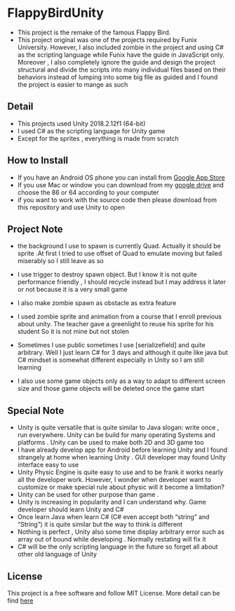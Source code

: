 # FlappyBirdUnity
- This project is the remake of the famous Flappy Bird.
- This project original was one of the projects required by Funix University. However, I also included zombie in the project and using C# as the scripting language while Funix have the guide in JavaScript only. Moreover , I also completely ignore the guide and design the project structural and divide the scripts into many individual files based on their behaviors instead of lumping into some big file as guided and I found the project is easier to mange as such 

## Detail
- This projects used Unity 2018.2.12f1 (64-bit) 
- I used C# as the scripting language for Unity game
- Except for the sprites , everything is made from scratch

## How to Install
- If you have an Android OS phone you can install from [Google App Store](https://play.google.com/store/apps/details?id=com.se00409x.FlappyBirdAssignment)
- If you use Mac or window you can download from my [google drive](https://drive.google.com/drive/folders/1dQdVpYWsO4jX_oZYUgxrap_DHrltOiWQ?usp=sharing) and choose the 86 or 64 according to your computer
- if you want to work with the source code then please download from this repository and use Unity to open

## Project Note
- the background I use to spawn is currently Quad. Actually it should be sprite .At first I tried to use offset of Quad to emulate moving but failed miserably so I still leave as so

- I use trigger to destroy spawn object. But I know it is not quite performance friendly , I should recycle instead but I may address it later or not because it is a very small game 

- I also make zombie spawn as obstacle as extra feature

- I used zombie sprite and animation from a course that I enroll previous about unity. The teacher gave a greenlight to reuse his sprite for his student
So it is not mine but not stolen 

- Sometimes I use public sometimes I use [serializefield] and quite arbitrary. Well I just learn C# for 3 days and although it quite like java
but C# mindset is somewhat different especially in Unity so I am still learning 
- I also use some game objects only as a way to adapt to different screen size and those game objects will be deleted once the game start 

## Special Note
-	Unity is quite versatile that is quite similar to Java slogan: write once , run everywhere. Unity can be build for many operating Systems and platforms . Unity can be used to make both 2D and 3D game too
-	I have already develop app for Android before learning Unity and I found strangely at home when learning Unity . GUI developer may found Unity interface easy to use 
-	Unity Physic Engine is quite easy to use and to be frank it works nearly all the developer work. However, I wonder when developer want to customize or make special rule about physic will it become a limitation?
-	Unity can be used for other purpose than game .
-	Unity is increasing in popularity and I can understand why. Game developer should learn Unity and C# 
-	Once learn Java when learn C# (C# even accept both “string” and “String”) it is quite similar but the way to think is different 
-	Nothing is perfect , Unity also some time display arbitrary error such as  array out of bound while developing . Normally restating will fix it 
-	C# will be the only scripting language in the future so forget all about other old language of Unity   

## License 
This project is a free software and follow MIT License. More detail can be find [here](https://github.com/JimmyYouhei/FlappyBirdUnity/blob/master/LICENSE.MD)

